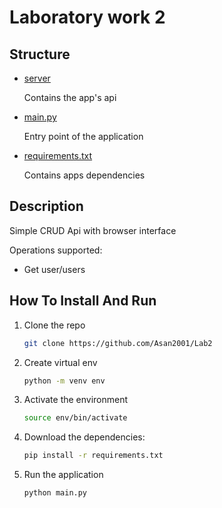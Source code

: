 # Laboratory work 2

## Structure

- [server](./server)

  Contains the app's api

- [main.py](./main.py)

  Entry point of the application

- [requirements.txt](./requirements.txt)

  Contains apps dependencies

## Description

Simple CRUD Api with browser interface

Operations supported:
- Get user/users

## How To Install And Run

1) Clone the repo

    ```sh
    git clone https://github.com/Asan2001/Lab2
    ```

2) Create virtual env
    ```sh
    python -m venv env
    ```

3) Activate the environment

    ```sh
    source env/bin/activate
    ```

4) Download the dependencies:

   ```sh
   pip install -r requirements.txt
   ```

5) Run the application

   ```sh
   python main.py
   ```
